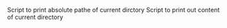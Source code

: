 Script to print absolute pathe of current dirctory
Script to print out content of current directory

